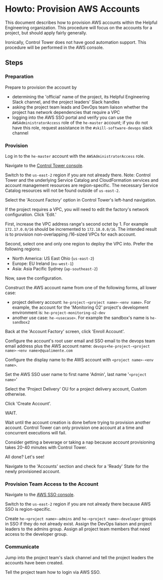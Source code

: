 # Howto: Provision AWS Accounts

This document describes how to provision AWS accounts within the Helpful Engineering organization.  This procedure
will focus on the accounts for a project, but should apply fairly generally.

Ironically, Control Tower does not have good automation support.  This procedure will be performed in the AWS console. 

## Steps

### Preparation

Prepare to provision the account by

* determining the 'official' name of the project, its Helpful Engineering Slack channel, and the project leaders' Slack 
handles
* asking the project team leads and DevOps team liaison whether the project has network dependencies that require a VPC  
* logging into the AWS SSO portal and verify you can use the `AWSAdministratorAccess` role of the `he-master` account; 
if you do not have this role, request assistance in the `#skill-software-devops` slack channel

### Provision

Log in to the `he-master` account with the `AWSAdministratorAccess` role.

Navigate to the [Control Tower console](https://us-east-2.console.aws.amazon.com/controltower/home?region=us-east-2).

Switch to the `us-east-2` region if you are not already there.  Note: Control Tower and the underlying Service Catalog
and CloudFormation services and account management resources are region-specific.  The necessary Service Catalog 
resources will not be found outside of `us-east-2`.

Select the 'Account Factory' option in Control Tower's left-hand navigation.

If the project requires a VPC, you will need to edit the factory's network configuration.  Click 'Edit.'  

First, increase the VPC address range's second octet by 1.  For example `172.17.0.0/16` should be 
incremented to `172.18.0.0/16`. The intended result is to provision non-overlapping /16-sized VPCs for each account.

Second, select one and only one region to deploy the VPC into.  Prefer the following regions:

* North America: US East Ohio (`us-east-2`)
* Europe: EU Ireland (`eu-west-1`)
* Asia: Asia Pacific Sydney (`ap-southeast-2`)

Now, save the configuration.

Construct the AWS account name from one of the following forms, all lower case: 

* project delivery account: `he-project-<project name>-<env name>`.  For example, the account for the 
'Monitoring O2' project's development environment is: `he-project-monitoring-o2-dev`
* another use case: `he-<usecase>`.  For example the sandbox's name is `he-sandbox2`

Back at the 'Account Factory' screen, click 'Enroll Account'.

Configure the account's root user email and SSO email to the devops team email address plus the AWS account name: `devops+he-project-<project name>-<env name>@qualimente.com`

Configure the display name to the AWS account with `<project name>-<env name>`.

Set the AWS SSO user name to first name 'Admin', last name '`<project name>`'
 
Select the 'Project Delivery' OU for a project delivery account, Custom otherwise.

Click 'Create Account'.

WAIT.

Wait until the account creation is done before trying to provision another account.  Control Tower can only provision
one account at a time and concurrent executions will fail.

Consider getting a beverage or taking a nap because account provisioning takes 20-40 minutes with Control Tower.

All done?  Let's see!

Navigate to the 'Accounts' section and check for a 'Ready' State for the newly provisioned account.   

### Provision Team Access to the Account

Navigate to the [AWS SSO console](https://us-east-2.console.aws.amazon.com/singlesignon/home?region=us-east-2#/dashboard).

Switch to the `us-east-2` region if you are not already there because AWS SSO is region-specific.

Create `he-<project name>-admins` and `he-<project name>-developer` groups in SSO if they do not already exist.  Assign
the DevOps liaison and project leaders to the admins group.  Assign all project team members that need access to the 
developer group. 

### Communicate

Jump into the project team's slack channel and tell the project leaders the accounts have been created.
 
Tell the project team how to login via AWS SSO.
    

